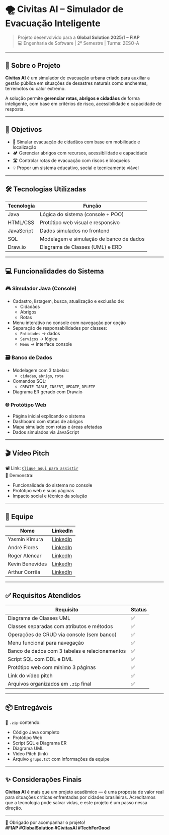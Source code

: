 # 🌪️ Civitas AI – Simulador de Evacuação Inteligente
 
> Projeto desenvolvido para a **Global Solution 2025/1 – FIAP**  
> 💻 Engenharia de Software | 2º Semestre | Turma: 2ESO-A
 
---
 
## 🧠 Sobre o Projeto
 
**Civitas AI** é um simulador de evacuação urbana criado para auxiliar a gestão pública em situações de desastres naturais como enchentes, terremotos ou calor extremo.
 
A solução permite **gerenciar rotas, abrigos e cidadãos** de forma inteligente, com base em critérios de risco, acessibilidade e capacidade de resposta.
 
---
 
## 🎯 Objetivos
 
- 📍 Simular evacuação de cidadãos com base em mobilidade e localização
- 🏕️ Gerenciar abrigos com recursos, acessibilidade e capacidade
- 🛣️ Controlar rotas de evacuação com riscos e bloqueios
- 💡 Propor um sistema educativo, social e tecnicamente viável
 
---
 
## 🛠️ Tecnologias Utilizadas
 
| Tecnologia | Função                                  |
|------------|------------------------------------------|
| Java       | Lógica do sistema (console + POO)       |
| HTML/CSS   | Protótipo web visual e responsivo       |
| JavaScript | Dados simulados no frontend             |
| SQL        | Modelagem e simulação de banco de dados |
| Draw.io    | Diagrama de Classes (UML) e ERD         |

---
 
## 💻 Funcionalidades do Sistema
 
### 🎮 Simulador Java (Console)
- Cadastro, listagem, busca, atualização e exclusão de:
  - Cidadãos
  - Abrigos
  - Rotas
- Menu interativo no console com navegação por opção
- Separação de responsabilidades por classes:
  - `Entidades` → dados
  - `Serviços` → lógica
  - `Menu` → interface console
 
### 🗃️ Banco de Dados
- Modelagem com 3 tabelas:
  - `cidadao`, `abrigo`, `rota`
- Comandos SQL:
  - `CREATE TABLE`, `INSERT`, `UPDATE`, `DELETE`
- Diagrama ER gerado com Draw.io
 
### 🌐 Protótipo Web
- Página inicial explicando o sistema
- Dashboard com status de abrigos
- Mapa simulado com rotas e áreas afetadas
- Dados simulados via JavaScript
 
---
 
## 🎬 Vídeo Pitch
 
📽️ Link: [`Clique aqui para assistir`](https://www.youtube.com/watch?v=nrKWgKUzS9M)  
📌 Demonstra:
- Funcionalidade do sistema no console
- Protótipo web e suas páginas
- Impacto social e técnico da solução
 
---
 
## 👥 Equipe
 
| Nome             | LinkedIn |
|------------------|----------|
| Yasmin Kimura    | [LinkedIn](https://www.linkedin.com/in/yasmin-kimura-b374b72b7/) |
| André Flores     | [LinkedIn](https://www.linkedin.com/in/andréflores/) |
| Roger Alencar    | [LinkedIn](https://www.linkedin.com/in/roger-alencar-it/) |
| Kevin Benevides | [LinkedIn](https://www.linkedin.com/in/kevinbenevidesdasilva/) |
| Arthur Corrêa | [LinkedIn](https://www.linkedin.com/in/arthurceicorrea/) | 
 
---
 
## ✅ Requisitos Atendidos
 
| Requisito                                      | Status |
|------------------------------------------------|--------|
| Diagrama de Classes UML                        | ✅     |
| Classes separadas com atributos e métodos      | ✅     |
| Operações de CRUD via console (sem banco)      | ✅     |
| Menu funcional para navegação                  | ✅     |
| Banco de dados com 3 tabelas e relacionamentos | ✅     |
| Script SQL com DDL e DML                       | ✅     |
| Protótipo web com mínimo 3 páginas             | ✅     |
| Link do vídeo pitch                            | ✅     |
| Arquivos organizados em `.zip` final           | ✅     |
 
---
 
## 📦 Entregáveis
 
🧾 `.zip` contendo:
- Código Java completo
- Protótipo Web
- Script SQL e Diagrama ER
- Diagrama UML
- Vídeo Pitch (link)
- Arquivo `grupo.txt` com informações da equipe
 
---
 
## ✨ Considerações Finais
 
**Civitas AI** é mais que um projeto acadêmico — é uma proposta de valor real para situações críticas enfrentadas por cidades brasileiras. Acreditamos que a tecnologia pode salvar vidas, e este projeto é um passo nessa direção.
 
---
 
🧡 Obrigado por acompanhar o projeto!  
**#FIAP #GlobalSolution #CivitasAI #TechForGood**
